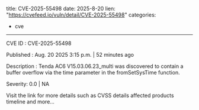  
title: CVE-2025-55498
date: 2025-8-20
lien: "https://cvefeed.io/vuln/detail/CVE-2025-55498"
categories:
  - cve
---

CVE ID : CVE-2025-55498

Published :  Aug. 20
2025
3:15 p.m. | 52 minutes ago

Description : Tenda AC6 V15.03.06.23_multi was discovered to contain a buffer overflow via the time parameter in the fromSetSysTime function.

Severity: 0.0 | NA

Visit the link for more details
such as CVSS details
affected products
timeline
and more...
